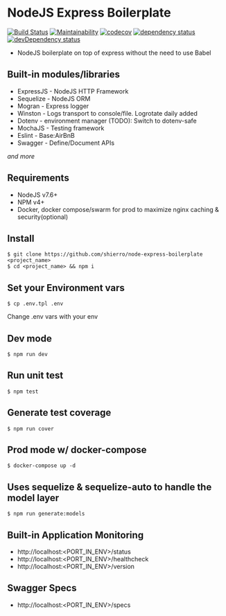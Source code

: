 # NodeJS Express Boilerplate

[![Build Status](https://travis-ci.org/shierro/node-express-boilerplate.svg?branch=master)](https://travis-ci.org/shierro/node-express-boilerplate)
[![Maintainability](https://api.codeclimate.com/v1/badges/a6fbd06ef529c7af570f/maintainability)](https://codeclimate.com/github/shierro/node-express-boilerplate/maintainability)
[![codecov](https://codecov.io/gh/shierro/node-express-boilerplate/branch/master/graph/badge.svg)](https://codecov.io/gh/shierro/node-express-boilerplate)
[![dependency status](https://david-dm.org/shierro/node-express-boilerplate/status.svg)](https://david-dm.org/shierro/node-express-boilerplate/status.svg)
[![devDependency status](https://david-dm.org/shierro/node-express-boilerplate/dev-status.svg)](https://david-dm.org/shierro/node-express-boilerplate/dev-status.svg)


- NodeJS boilerplate on top of express without the need to use Babel

## Built-in modules/libraries
- ExpressJS - NodeJS HTTP Framework
- Sequelize - NodeJS ORM
- Mogran - Express logger
- Winston - Logs transport to console/file. Logrotate daily added
- Dotenv - environment manager (TODO): Switch to dotenv-safe
- MochaJS - Testing framework
- Eslint - Base:AirBnB
- Swagger - Define/Document APIs

*and more*

## Requirements
 - NodeJS v7.6+
 - NPM v4+
 - Docker, docker compose/swarm for prod to maximize nginx caching & security(optional)

## Install
```
$ git clone https://github.com/shierro/node-express-boilerplate <project_name>
$ cd <project_name> && npm i
```

## Set your Environment vars
```
$ cp .env.tpl .env
```
Change .env vars with your env

## Dev mode
```
$ npm run dev
```

## Run unit test
```
$ npm test
```

## Generate test coverage
```
$ npm run cover
```

## Prod mode w/ docker-compose
```
$ docker-compose up -d
```

## Uses sequelize & sequelize-auto to handle the model layer
```
$ npm run generate:models
```

## Built-in Application Monitoring
  - http://localhost:<PORT_IN_ENV>/status
  - http://localhost:<PORT_IN_ENV>/healthcheck
  - http://localhost:<PORT_IN_ENV>/version

## Swagger Specs
-  http://localhost:<PORT_IN_ENV>/specs
